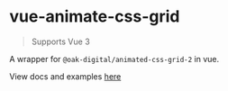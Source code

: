 # vue-animate-css-grid

> Supports Vue 3

A wrapper for `@oak-digital/animated-css-grid-2` in vue.

View docs and examples [here](https://vue-animate-css-grid.vercel.app)
